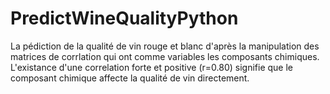 # PredictWineQualityPython

La pédiction de la qualité de vin rouge et blanc d'après la manipulation des matrices de corrlation 
qui ont comme variables les composants chimiques.
L'existance d'une correlation forte et positive (r=0.80) signifie que le composant chimique affecte la 
qualité de vin directement. 
